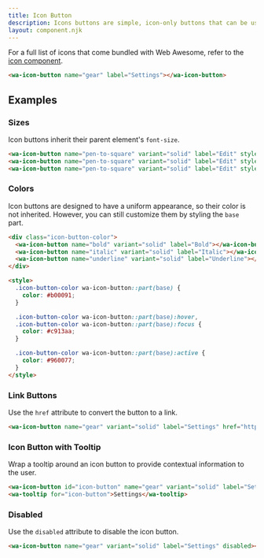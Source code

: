 ```yaml
---
title: Icon Button
description: Icons buttons are simple, icon-only buttons that can be used for actions and in toolbars.
layout: component.njk
---
```


For a full list of icons that come bundled with Web Awesome, refer to the [icon component](/components/icon).

```html {.example}
<wa-icon-button name="gear" label="Settings"></wa-icon-button>
```

## Examples

### Sizes

Icon buttons inherit their parent element's `font-size`.

```html {.example}
<wa-icon-button name="pen-to-square" variant="solid" label="Edit" style="font-size: 1.5rem;"></wa-icon-button>
<wa-icon-button name="pen-to-square" variant="solid" label="Edit" style="font-size: 2rem;"></wa-icon-button>
<wa-icon-button name="pen-to-square" variant="solid" label="Edit" style="font-size: 2.5rem;"></wa-icon-button>
```

### Colors

Icon buttons are designed to have a uniform appearance, so their color is not inherited. However, you can still customize them by styling the `base` part.

```html {.example}
<div class="icon-button-color">
  <wa-icon-button name="bold" variant="solid" label="Bold"></wa-icon-button>
  <wa-icon-button name="italic" variant="solid" label="Italic"></wa-icon-button>
  <wa-icon-button name="underline" variant="solid" label="Underline"></wa-icon-button>
</div>

<style>
  .icon-button-color wa-icon-button::part(base) {
    color: #b00091;
  }

  .icon-button-color wa-icon-button::part(base):hover,
  .icon-button-color wa-icon-button::part(base):focus {
    color: #c913aa;
  }

  .icon-button-color wa-icon-button::part(base):active {
    color: #960077;
  }
</style>
```

### Link Buttons

Use the `href` attribute to convert the button to a link.

```html {.example}
<wa-icon-button name="gear" variant="solid" label="Settings" href="https://example.com" target="_blank"></wa-icon-button>
```

### Icon Button with Tooltip

Wrap a tooltip around an icon button to provide contextual information to the user.

```html {.example}
<wa-icon-button id="icon-button" name="gear" variant="solid" label="Settings"></wa-icon-button>
<wa-tooltip for="icon-button">Settings</wa-tooltip>
```

### Disabled

Use the `disabled` attribute to disable the icon button.

```html {.example}
<wa-icon-button name="gear" variant="solid" label="Settings" disabled></wa-icon-button>
```
